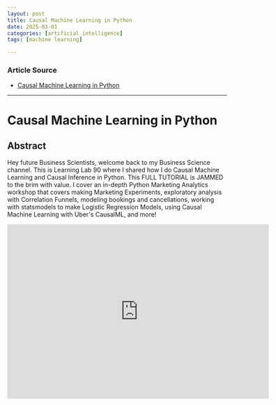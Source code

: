 ```yaml
---
layout: post
title: Causal Machine Learning in Python
date: 2025-03-01
categories: [artificial intelligence]
tags: [machine learning]

---
```


### Article Source


* [Causal Machine Learning in Python](https://www.youtube.com/watch?v=qRDq3hN8IKI)

---


# Causal Machine Learning in Python



## Abstract

Hey future Business Scientists, welcome back to my Business Science channel. This is Learning Lab 90 where I shared how I do Causal Machine Learning and Causal Inference in Python. This FULL TUTORIAL is JAMMED to the brim with value. I cover an in-depth Python Marketing Analytics workshop that covers making Marketing Experiments, exploratory analysis with Correlation Funnels, modeling bookings and cancellations, working with statsmodels to make Logistic Regression Models, using Causal Machine Learning with Uber's CausalML, and more!

<iframe width="600" height="400" src="https://www.youtube.com/embed/qRDq3hN8IKI?si=xcxLO32u0iYC_Y4x" title="YouTube video player" frameborder="0" allow="accelerometer; autoplay; clipboard-write; encrypted-media; gyroscope; picture-in-picture; web-share" referrerpolicy="strict-origin-when-cross-origin" allowfullscreen></iframe>